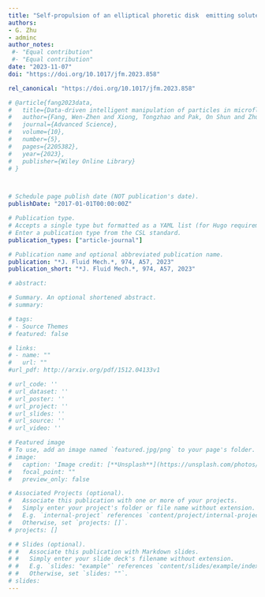 ```yaml
---
title: "Self-propulsion of an elliptical phoretic disk  emitting solute uniformly"
authors:
- G. Zhu
- adminc
author_notes:
 #- "Equal contribution"
 #- "Equal contribution"
date: "2023-11-07"
doi: "https://doi.org/10.1017/jfm.2023.858"

rel_canonical: "https://doi.org/10.1017/jfm.2023.858"

# @article{fang2023data,
#   title={Data-driven intelligent manipulation of particles in microfluidics},
#   author={Fang, Wen-Zhen and Xiong, Tongzhao and Pak, On Shun and Zhu, Lailai},
#   journal={Advanced Science},
#   volume={10},
#   number={5},
#   pages={2205382},
#   year={2023},
#   publisher={Wiley Online Library}
# }



# Schedule page publish date (NOT publication's date).
publishDate: "2017-01-01T00:00:00Z"

# Publication type.
# Accepts a single type but formatted as a YAML list (for Hugo requirements).
# Enter a publication type from the CSL standard.
publication_types: ["article-journal"]

# Publication name and optional abbreviated publication name.
publication: "*J. Fluid Mech.*, 974, A57, 2023"
publication_short: "*J. Fluid Mech.*, 974, A57, 2023"

# abstract: 

# Summary. An optional shortened abstract.
# summary: 

# tags:
# - Source Themes
# featured: false

# links:
# - name: ""
#   url: ""
#url_pdf: http://arxiv.org/pdf/1512.04133v1

# url_code: ''
# url_dataset: ''
# url_poster: ''
# url_project: ''
# url_slides: ''
# url_source: ''
# url_video: ''

# Featured image
# To use, add an image named `featured.jpg/png` to your page's folder. 
# image:
#   caption: 'Image credit: [**Unsplash**](https://unsplash.com/photos/jdD8gXaTZsc)'
#   focal_point: ""
#   preview_only: false

# Associated Projects (optional).
#   Associate this publication with one or more of your projects.
#   Simply enter your project's folder or file name without extension.
#   E.g. `internal-project` references `content/project/internal-project/index.md`.
#   Otherwise, set `projects: []`.
# projects: []

# # Slides (optional).
# #   Associate this publication with Markdown slides.
# #   Simply enter your slide deck's filename without extension.
# #   E.g. `slides: "example"` references `content/slides/example/index.md`.
# #   Otherwise, set `slides: ""`.
# slides: 
---
```



